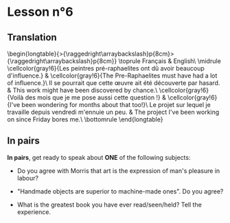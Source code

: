 # Lesson n°6




## Translation


\begin{longtable}{>{\raggedright\arraybackslash}p{8cm}>{\raggedright\arraybackslash}p{8cm}}
\toprule
Français & English\\
\midrule
\cellcolor{gray!6}{Les peintres pré-raphaelites ont dû avoir beaucoup d'influence.} & \cellcolor{gray!6}{The Pre-Raphaelites must have had a lot of influence.}\\
Il se pourrait que cette œuvre ait été découverte par hasard. & This work might have been discovered by chance.\\
\cellcolor{gray!6}{Voilà des mois que je me pose aussi cette question !} & \cellcolor{gray!6}{I've been wondering for months about that too!}\\
Le projet sur lequel je travaille depuis vendredi m'ennuie un peu. & The project I've been working on since Friday bores me.\\
\bottomrule
\end{longtable}

## In pairs

**In pairs**, get ready to speak about **ONE** of the following subjects:

- Do you agree with Morris that art is the expression of man's pleasure in labour?

- "Handmade objects are superior to machine-made ones". Do you agree?

- What is the greatest book you have ever read/seen/held? Tell the experience.
